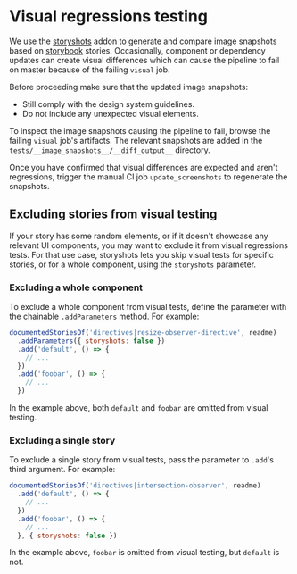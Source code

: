 # Visual regressions testing

We use the [storyshots](https://github.com/storybookjs/storybook/tree/master/addons/storyshots) addon
to generate and compare image snapshots based on [storybook](https://github.com/storybookjs/storybook)
stories. Occasionally, component or dependency updates can create visual differences which can cause
the pipeline to fail on master because of the failing `visual` job.

Before proceeding make sure that the updated image snapshots:

- Still comply with the design system guidelines.
- Do not include any unexpected visual elements.

To inspect the image snapshots causing the pipeline to fail, browse the failing `visual`
job's artifacts. The relevant snapshots are added in the `tests/__image_snapshots__/__diff_output__`
directory.

Once you have confirmed that visual differences are expected and aren't regressions, trigger the
manual CI job `update_screenshots` to regenerate the snapshots.

## Excluding stories from visual testing

If your story has some random elements, or if it doesn't showcase any relevant UI components, you
may want to exclude it from visual regressions tests. For that use case, storyshots lets you skip
visual tests for specific stories, or for a whole component, using the `storyshots` parameter.

### Excluding a whole component

To exclude a whole component from visual tests, define the parameter with the chainable
`.addParameters` method. For example:

```js
documentedStoriesOf('directives|resize-observer-directive', readme)
  .addParameters({ storyshots: false })
  .add('default', () => {
    // ...
  })
  .add('foobar', () => {
    // ...
  })
```

In the example above, both `default` and `foobar` are omitted from visual testing.

### Excluding a single story

To exclude a single story from visual tests, pass the parameter to `.add`'s third argument.
For example:

```js
documentedStoriesOf('directives|intersection-observer', readme)
  .add('default', () => {
    // ...
  })
  .add('foobar', () => {
    // ...
  }, { storyshots: false })
```

In the example above, `foobar` is omitted from visual testing, but `default` is not.